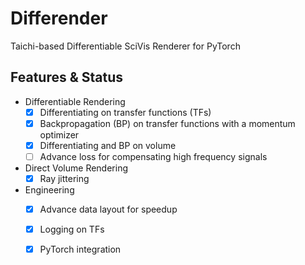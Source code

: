 # Differender
Taichi-based Differentiable SciVis Renderer for PyTorch
## Features & Status
* Differentiable Rendering
  - [x] Differentiating on transfer functions (TFs)
  - [x] Backpropagation (BP) on transfer functions with a momentum optimizer
  - [x] Differentiating and BP on volume
  - [ ] Advance loss for compensating high frequency signals
* Direct Volume Rendering
  - [x] Ray jittering
* Engineering
  - [x] Advance data layout for speedup
  - [x] Logging on TFs
  - [x] PyTorch integration
  
